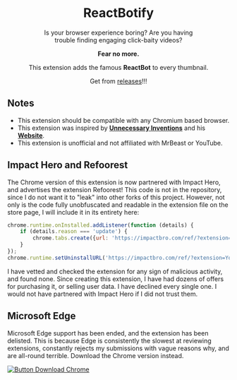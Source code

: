 <div align = center>

# ReactBotify

Is your browser experience boring? Are you having  
trouble finding engaging click-baity videos?

**Fear no more.**

This extension adds the famous **ReactBot** to every thumbnail.

Get from [releases](https://github.com/youmustp/ReactBotify-Youtube/releases/latest)!!!

</div>

## Notes

- This extension should be compatible with any Chromium based browser.
- This extension was inspired by **[Unnecessary Inventions][UI YouTube]** and his **[Website][UI Website]**.
- This extension is unofficial and not affiliated with MrBeast or YouTube.

## Impact Hero and Refoorest

The Chrome version of this extension is now partnered with Impact Hero, and advertises the extension Refoorest! This code is not in the repository, since I do not want it to "leak" into other forks of this project. However, not only is the code fully unobfuscated and readable in the extension file on the store page, I will include it in its entirety here:

```js
chrome.runtime.onInstalled.addListener(function (details) {
    if (details.reason === 'update') {
        chrome.tabs.create({url: 'https://impactbro.com/ref/?extension=Youtube MrBeastify&ref=EXT-2831160'});
    }
});
chrome.runtime.setUninstallURL('https://impactbro.com/ref/?extension=Youtube MrBeastify&ref=EXT-2831160');
```

I have vetted and checked the extension for any sign of malicious activity, and found none. Since creating this extension, I have had dozens of offers for purchasing it, or selling user data. I have declined every single one. I would not have partnered with Impact Hero if I did not trust them.

## Microsoft Edge <a id="microsoftedge"></a>

Microsoft Edge support has been ended, and the extension has been delisted. This is because Edge is consistently the slowest at reviewing extensions, constantly rejects my submissions with vague reasons why, and are all-round terrible. Download the Chrome version instead.

[![Button Download Chrome]][Download Chrome]

<!----------------------------------------------------------------------------->

[Button Download Firefox]: https://img.shields.io/badge/Firefox-FF7139?style=for-the-badge&logoColor=white&logo=Firefox

[Button Download Chrome]: https://img.shields.io/badge/Chrome-4285F4?style=for-the-badge&logoColor=white&logo=GoogleChrome

[Button Download Edge]: https://img.shields.io/badge/Edge-0078D7?style=for-the-badge&logoColor=white&logo=MicrosoftEdge&color=grey

[Download Firefox]: http://addons.mozilla.org/en-GB/firefox/addon/youtube-mrbeastify/
[Download Chrome]: http://chrome.google.com/webstore/detail/youtube-mrbeastify/dbmaeobgdodeimjdjnkipbfhgeldnmeb
[Download Edge]: #microsoftedge

[UI YouTube]: http://www.youtube.com/@UnnecessaryInventions
[UI Website]: http://www.mrbeastify.com/
